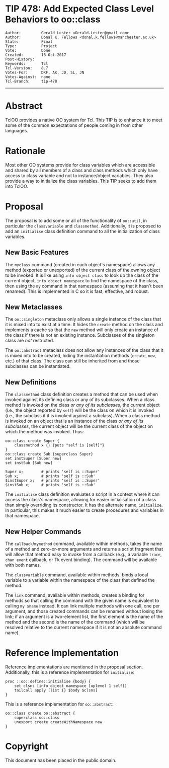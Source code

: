 # TIP 478: Add Expected Class Level Behaviors to oo::class
	Author:         Gerald Lester <Gerald.Lester@gmail.com>
	Author:         Donal K. Fellows <donal.k.fellows@manchester.ac.uk>
	State:          Final
	Type:           Project
	Vote:           Done
	Created:        18-Oct-2017
	Post-History:   
	Keywords:       Tcl
	Tcl-Version:    8.7
	Votes-For:      DKF, AK, JD, SL, JN
	Votes-Against:  none
	Tcl-Branch:     tip-478
-----
# Abstract

TclOO provides a native OO system for Tcl.  This TIP is to enhance it to meet some of the common expectations of people coming in from other languages.

# Rationale

Most other OO systems provide for class variables which are accessible and shared by all members of a class and class methods which only have access to
class variable and not to instance/object variables.  They also provide a way to initialize the class variables.  This TIP seeks to add them into TclOO.

# Proposal

The proposal is to add some or all of the functionality of `oo::util`, in particular the `classvariable` and `classmethod`.
Additionally, it is proposed to add an `initialise` class definition command to all the initialization of class variables.

## New Basic Features

The `myclass` command (created in each object's namespace) allows any method
(exported or unexported) of the current class of the owning object to be
invoked. It is like using `info object class` to look up the class of the
current object, `info object namespace` to find the namespace of the class,
then using the `my` command in that namespace (assuming that it hasn't been
renamed). This is implemented in C so it is fast, effective, and robust.

## New Metaclasses

The `oo::singleton` metaclass only allows a single instance of the class that
it is mixed into to exist at a time. It hides the `create` method on the class and
implements a cache so that the `new` method will only create an instance of
the class if there is not an existing instance. Subclasses of the singleton
class are _not_ restricted.

The `oo::abstract` metaclass does not allow any instances of the class that it
is mixed into to be created, hiding the instantiation methods (`create`,
`new`, etc.) of that class. The class can still be inherited from and those
subclasses can be instantiated.

## New Definitions

The `classmethod` class definition creates a method that can be used when
invoked against its defining class or any of its subclasses. When a class
method is invoked on the class _or any of its subclasses_, the current object
(i.e., the object reported by `self`) will be the class on which it is invoked
(i.e., the subclass if it is invoked against a subclass). When a class method
is invoked on an object that is an instance of the class _or any of its
subclasses_, the current object will be the current class of the object on
which the method was invoked. Thus:

    oo::class create Super {
        classmethod x {} {puts "self is [self]"}
    }
    oo::class create Sub {superclass Super}
    set instSuper [Super new]
    set instSub [Sub new]

    Super x;        # prints 'self is ::Super'
    Sub x;          # prints 'self is ::Sub'
    $instSuper x;   # prints 'self is ::Super'
    $instSub x;     # prints 'self is ::Sub'

The `initialise` class definition evaluates a script in a context where it can
access the class's namespace, allowing for easier initialisation of a class
than simply overriding its constructor. It has the alternate name,
`initialize`. In particular, this makes it much easier to create procedures
and variables in that namespace.

## New Helper Commands

The `callback`/`mymethod` command, available within methods, takes the name of
a method and zero-or-more arguments and returns a script fragment that will
allow that method easy to invoke from a callback (e.g., a variable `trace`,
`chan event` callback, or Tk event binding). The command will be available
with both names.

The `classvariable` command, available within methods, binds a local variable
to a variable within the namespace of the class that defined the method.

The `link` command, available within methods, creates a binding for methods
so that calling the command with the given name is equivalent to calling
`my $name` instead. It can link multiple methods with one call, one per
argument, and those created commands can be renamed without losing the link;
if an argument is a two-element list, the first element is the name of the
method and the second is the name of the command (which will be resolved
relative to the current namespace if it is not an absolute command name).

# Reference Implementation

Reference implementations are mentioned in the proposal section. Additionally, this is a reference implementation for `initialise`:

    proc ::oo::define::initialise {body} {
        set clsns [info object namespace [uplevel 1 self]]
        tailcall apply [list {} $body $clsns]
    }

This is a reference implementation for `oo::abstract`:

    oo::class create oo::abstract {
        superclass oo::class
        unexport create createWithNamespace new
    }

# Copyright

This document has been placed in the public domain.
